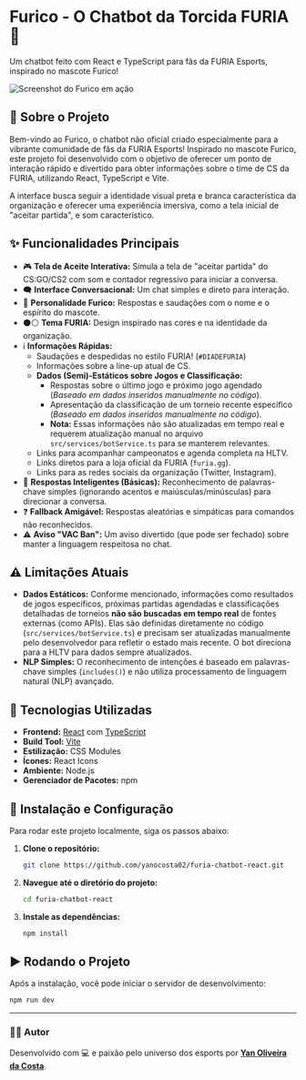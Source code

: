 # Furico - O Chatbot da Torcida FURIA 🐾

Um chatbot feito com React e TypeScript para fãs da FURIA Esports, inspirado no mascote Furico!

![Screenshot do Furico em ação](furico.png)

## 📖 Sobre o Projeto

Bem-vindo ao Furico, o chatbot não oficial criado especialmente para a vibrante comunidade de fãs da FURIA Esports! Inspirado no mascote Furico, este projeto foi desenvolvido com o objetivo de oferecer um ponto de interação rápido e divertido para obter informações sobre o time de CS da FURIA, utilizando React, TypeScript e Vite.

A interface busca seguir a identidade visual preta e branca característica da organização e oferecer uma experiência imersiva, como a tela inicial de "aceitar partida", e som característico.

## ✨ Funcionalidades Principais

- 🎮 **Tela de Aceite Interativa:** Simula a tela de "aceitar partida" do CS:GO/CS2 com som e contador regressivo para iniciar a conversa.
- 🗨️ **Interface Conversacional:** Um chat simples e direto para interação.
- 🐾 **Personalidade Furico:** Respostas e saudações com o nome e o espírito do mascote.
- ⚫⚪ **Tema FURIA:** Design inspirado nas cores e na identidade da organização.
- ℹ️ **Informações Rápidas:**
  - Saudações e despedidas no estilo FURIA! (`#DIADEFURIA`)
  - Informações sobre a line-up atual de CS.
  - **Dados (Semi)-Estáticos sobre Jogos e Classificação:**
    - Respostas sobre o último jogo e próximo jogo agendado (_Baseado em dados inseridos manualmente no código_).
    - Apresentação da classificação de um torneio recente específico (_Baseado em dados inseridos manualmente no código_).
    - **Nota:** Essas informações não são atualizadas em tempo real e requerem atualização manual no arquivo `src/services/botService.ts` para se manterem relevantes.
  - Links para acompanhar campeonatos e agenda completa na HLTV.
  - Links diretos para a loja oficial da FURIA (`furia.gg`).
  - Links para as redes sociais da organização (Twitter, Instagram).
- 🤔 **Respostas Inteligentes (Básicas):** Reconhecimento de palavras-chave simples (ignorando acentos e maiúsculas/minúsculas) para direcionar a conversa.
- ❓ **Fallback Amigável:** Respostas aleatórias e simpáticas para comandos não reconhecidos.
- ⚠️ **Aviso "VAC Ban":** Um aviso divertido (que pode ser fechado) sobre manter a linguagem respeitosa no chat.

## ⚠️ Limitações Atuais

- **Dados Estáticos:** Conforme mencionado, informações como resultados de jogos específicos, próximas partidas agendadas e classificações detalhadas de torneios **não são buscadas em tempo real** de fontes externas (como APIs). Elas são definidas diretamente no código (`src/services/botService.ts`) e precisam ser atualizadas manualmente pelo desenvolvedor para refletir o estado mais recente. O bot direciona para a HLTV para dados sempre atualizados.
- **NLP Simples:** O reconhecimento de intenções é baseado em palavras-chave simples (`includes()`) e não utiliza processamento de linguagem natural (NLP) avançado.

## 🚀 Tecnologias Utilizadas

- **Frontend:** [React](https://reactjs.org/) com [TypeScript](https://www.typescriptlang.org/)
- **Build Tool:** [Vite](https://vitejs.dev/)
- **Estilização:** CSS Modules
- **Ícones:** React Icons
- **Ambiente:** Node.js
- **Gerenciador de Pacotes:** npm

## 🔧 Instalação e Configuração

Para rodar este projeto localmente, siga os passos abaixo:

1.  **Clone o repositório:**

    ```bash
    git clone https://github.com/yanocosta02/furia-chatbot-react.git
    ```

2.  **Navegue até o diretório do projeto:**

    ```bash
    cd furia-chatbot-react
    ```

3.  **Instale as dependências:**
    ```bash
    npm install
    ```

## ▶️ Rodando o Projeto

Após a instalação, você pode iniciar o servidor de desenvolvimento:

```bash
npm run dev
```

---

### 🙋‍♂️ Autor

Desenvolvido com 💻 e paixão pelo universo dos esports por [**Yan Oliveira da Costa**](https://github.com/yanocosta02).
